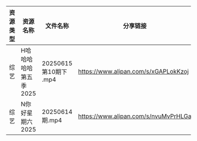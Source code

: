 | 资源类型 | 资源名称          | 文件名称                | 分享链接                                 | 更新时间                |
| ---- | ------------- | ------------------- | ------------------------------------ | ------------------- |
| 综艺   | H哈哈哈哈哈第五季2025 | 20250615 第10期下 .mp4 | https://www.alipan.com/s/xGAPLokKzoj | 2025-06-15 13:04:34 |
| 综艺   | N你好星期六2025    | 20250614期.mp4       | https://www.alipan.com/s/nvuMvPrHLGa | 2025-06-15 00:04:45 |
